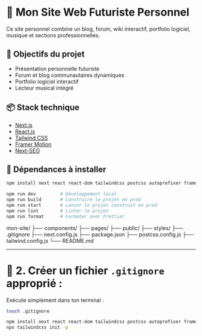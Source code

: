 # 🚀 Mon Site Web Futuriste Personnel

Ce site personnel combine un blog, forum, wiki interactif, portfolio logiciel, musique et sections professionnelles.

## 🌟 Objectifs du projet
- Présentation personnelle futuriste
- Forum et blog communautaires dynamiques
- Portfolio logiciel interactif
- Lecteur musical intégré

## 📦 Stack technique

- [Next.js](https://nextjs.org/)
- [React.js](https://reactjs.org/)
- [Tailwind CSS](https://tailwindcss.com/)
- [Framer Motion](https://www.framer.com/motion/)
- [Next-SEO](https://github.com/garmeeh/next-seo)

## 🚨 Dépendances à installer

```bash
npm install next react react-dom tailwindcss postcss autoprefixer framer-motion next-seo

npm run dev         # Développement local
npm run build       # Construire le projet en prod
npm run start       # Lancer le projet construit en prod
npm run lint        # Linter le projet
npm run format      # Formater avec Prettier

```

mon-site/
├── components/
├── pages/
├── public/
├── styles/
├── .gitignore
├── next.config.js
├── package.json
├── postcss.config.js
├── tailwind.config.js
└── README.md


---

# 🚧 **2. Créer un fichier `.gitignore` approprié :**

Exécute simplement dans ton terminal :

```bash
touch .gitignore

npm install next react react-dom tailwindcss postcss autoprefixer framer-motion next-seo prettier eslint eslint-config-next
npx tailwindcss init -p

```


